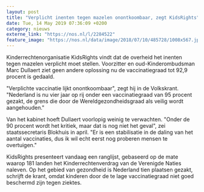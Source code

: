 ```yaml
---
layout: post
title: "Verplicht inenten tegen mazelen onontkoombaar, zegt KidsRights"
date: Tue, 14 May 2019 07:36:09 +0200
category: nieuws
externe_link: "https://nos.nl/l/2284522"
feature_image: "https://nos.nl/data/image/2018/07/10/485728/1008x567.jpg"
---
```


<p>Kinderrechtenorganisatie KidsRights vindt dat de overheid het inenten tegen mazelen verplicht moet stellen. Voorzitter en oud-Kinderombudsman Marc Dullaert ziet geen andere oplossing nu de vaccinatiegraad tot 92,9 procent is gedaald.</p>
<p>"Verplichte vaccinatie lijkt onontkoombaar", zegt hij in de Volkskrant. "Nederland is nu vier jaar op rij onder een vaccinatiegraad van 95 procent gezakt, de grens die door de Wereldgezondheidsgraad als veilig wordt aangehouden."</p>
<p>Van het kabinet hoeft Dullaert voorlopig weinig te verwachten. "Onder de 90 procent wordt het kritiek, maar dat is nog niet het geval", zei staatssecretaris Blokhuis in april. "Er is een stabilisatie in de daling van het aantal vaccinaties, dus ik wil echt eerst nog proberen mensen te overtuigen."</p>
<p>KidsRights presenteert vandaag een ranglijst, gebaseerd op de mate waarop 181 landen het Kinderrechtenverdrag van de Verenigde Naties naleven. Op het gebied van gezondheid is Nederland tien plaatsen gezakt, schrijft de krant, omdat kinderen door de te lage vaccinatiegraad niet goed beschermd zijn tegen ziektes.</p>
